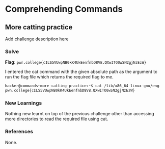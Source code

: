 # Comprehending Commands

## More catting practice
Add challenge description here

### Solve
**Flag:** `pwn.college{cILS5VUwpNB0kK4UkEenfnbD8VB.QXwITO0wSN2gjNzEzW}`

I entered the cat command with the given absolute path as the argument to run the flag file which returns the required flag to me. 
```bash
hacker@commands~more-catting-practice:~$ cat /lib/x86_64-linux-gnu/engines-1.1/flag
pwn.college{cILS5VUwpNB0kK4UkEenfnbD8VB.QXwITO0wSN2gjNzEzW}
```

### New Learnings
Nothing new learnt on top of the previous challenge other than accessing more directories to read the required file using cat. 

### References 
None.
